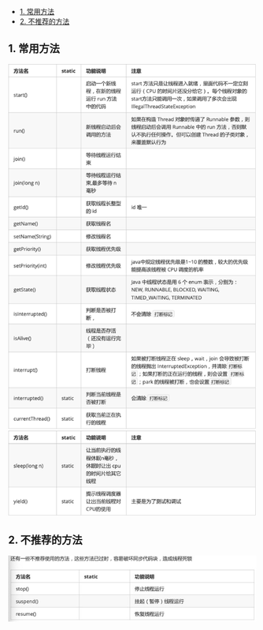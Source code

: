 <!-- TOC -->

- [1. 常用方法](#1-常用方法)
- [2. 不推荐的方法](#2-不推荐的方法)

<!-- /TOC -->

## 1. 常用方法
![pic](../../99.images/2022-01-03-12-38-06.png)  
![pic](../../99.images/2022-01-03-12-39-12.png)

## 2. 不推荐的方法
![pic](../../99.images/2022-02-04-01-15-42.png)